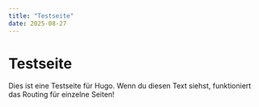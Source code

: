```yaml
---
title: "Testseite"
date: 2025-08-27
---
```


# Testseite

Dies ist eine Testseite für Hugo. Wenn du diesen Text siehst, funktioniert das Routing für einzelne Seiten!
